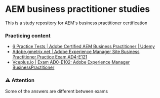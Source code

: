 # AEM business practitioner studies

This is a study repository for AEM's business practitioner certification

### Practicing content

- [6 Practice Tests | Adobe Certified AEM Business Practitioner | Udemy](https://www.udemy.com/course/aem-business-practitioner-practice-set/)
- [Adobe.gmetrix.net | Adobe Experience Manager Site Business Practitioner Practice Exam AD4-E121](https://adobe.gmetrix.net/Tests/ChooseTest.aspx)
- [Vceplus.io | Exam AD0-E102: Adobe Experience Manager BusinessPractitioner](https://vceplus.io/exam-ad0-e102/)


### ⚠️ Attention

Some of the answers are different between exams